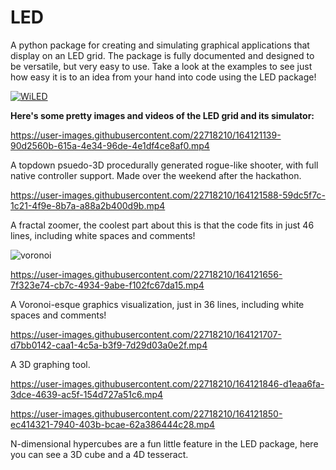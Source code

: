 # LED
A python package for creating and simulating graphical applications that display on an LED grid. The package is fully documented and designed to be versatile, but very easy to use. Take a look at the examples to see just how easy it is to an idea from your hand into code using the LED package!

[![WiLED](https://img.youtube.com/vi/WWUICMdFa3I/0.jpg)](https://www.youtube.com/watch?v=WWUICMdFa3I)

**Here's some pretty images and videos of the LED grid and its simulator:**

https://user-images.githubusercontent.com/22718210/164121139-90d2560b-615a-4e34-96de-4e1df4ce8af0.mp4

A topdown psuedo-3D procedurally generated rogue-like shooter, with full native controller support. Made over the weekend after the hackathon.

https://user-images.githubusercontent.com/22718210/164121588-59dc5f7c-1c21-4f9e-8b7a-a88a2b400d9b.mp4

A fractal zoomer, the coolest part about this is that the code fits in just 46 lines, including white spaces and comments!

![voronoi](https://user-images.githubusercontent.com/22718210/164121674-fb5c522a-1240-46e9-967c-c2679257c367.jpg)

https://user-images.githubusercontent.com/22718210/164121656-7f323e74-cb7c-4934-9abe-f102fc67da15.mp4

A Voronoi-esque graphics visualization, just in 36 lines, including white spaces and comments!

https://user-images.githubusercontent.com/22718210/164121707-d7bb0142-caa1-4c5a-b3f9-7d29d03a0e2f.mp4

A 3D graphing tool.

https://user-images.githubusercontent.com/22718210/164121846-d1eaa6fa-3dce-4639-ac5f-154d727a51c6.mp4

https://user-images.githubusercontent.com/22718210/164121850-ec414321-7940-403b-bcae-62a386444c28.mp4

N-dimensional hypercubes are a fun little feature in the LED package, here you can see a 3D cube and a 4D tesseract.
